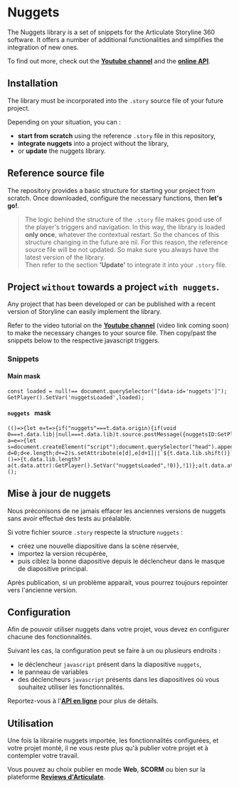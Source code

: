 # Nuggets

The Nuggets library is a set of snippets for the Articulate Storyline 360 software.
It offers a number of additional functionalities and simplifies the integration of new ones. 

To find out more, check out the **[Youtube channel](http://www.youtube.com/@nuggets.cooking5653)** and the **[online API](https://nuggets.cooking/)**. 

## Installation

The library must be incorporated into the `.story` source file of your future project. 

Depending on your situation, you can :
- **start from scratch** using the reference `.story` file in this repository,
- **integrate nuggets** into a project without the library, 
- or **update** the nuggets library.

## Reference source file

The repository provides a basic structure for starting your project from scratch.
Once downloaded, configure the necessary functions, then **let's go!**.

> The logic behind the structure of the `.story` file makes good use of the player's triggers and navigation.
> In this way, the library is loaded **only once**, whatever the contextual restart.
> So the chances of this structure changing in the future are nil.
> For this reason, the reference source file will be not updated.
> So make sure you always have the latest version of the library.<br>
> Then refer to the section **'Update'** to integrate it into your `.story` file.

## Project `without` towards a project `with nuggets`.

Any project that has been developed or can be published with a recent version of Storyline can easily implement the library.

Refer to the video tutorial on the **[Youtube channel](http://www.youtube.com/@nuggets.cooking5653)** (video link coming soon) to make the necessary changes to your source file. Then copy/past the snippets below to the respective javascript triggers.

### Snippets

#### Main mask
```
const loaded = null!== document.querySelector("[data-id='nuggets']");
GetPlayer().SetVar('nuggetsLoaded',loaded);

```
#### `nuggets ` mask
```
(()=>{let e=t=>{if("nuggets"===t.data.origin){if(void 0===t.data.lib||null===t.data.lib)t.source.postMessage({nuggetsID:GetPlayer().GetVar("nuggetsID"),courseID:GetPlayer().GetVar("Project.ActivityId")},"*");else{window.removeEventListener("message",e,!1);let a=e=>{let s=document.createElement("script");document.querySelector("head").appendChild(s);for(let d=0;d<e.length;d+=2)s.setAttribute(e[d],e[d+1]||`${t.data.lib.shift()}`);s.addEventListener("load",()=>{t.data.lib.length?a(t.data.attr):GetPlayer().SetVar("nuggetsLoaded",!0)},!1)};a(t.data.attr)}}};window.addEventListener("message",e,!1)})();
```

## Mise à jour de nuggets

Nous préconisons de ne jamais effacer les anciennes versions de nuggets sans avoir effectué des tests au préalable.

Si votre fichier source `.story` respecte la structure `nuggets` :
- créez une nouvelle diapositive dans la scène réservée,
- importez la version récupérée,
- puis ciblez la bonne diapositive depuis le déclencheur dans le masque de diapositive principal.

Après publication, si un problème apparait, vous pourrez toujours repointer vers l'ancienne version.

## Configuration

Afin de pouvoir utiliser nuggets dans votre projet, vous devez en configurer chacune des fonctionnalités.

Suivant les cas, la configuration peut se faire à un ou plusieurs endroits :
- le déclencheur `javascript` présent dans la diapositive `nuggets`,
- le panneau de variables
- des déclencheurs `javascript` présents dans les diapositives où vous souhaitez utiliser les fonctionnalités.

Reportez-vous à l'**[API en ligne](https://nuggets.cooking/)** pour plus de détails.

## Utilisation
Une fois la librairie nuggets importée, les fonctionnalités configurées, et votre projet monté, il ne vous reste plus qu'à publier votre projet et à contempler votre travail.

Vous pouvez au choix publier en mode **Web**, **SCORM** ou bien sur la plateforme **[Reviews d'Articulate](https://360.articulate.com/review/)**.
